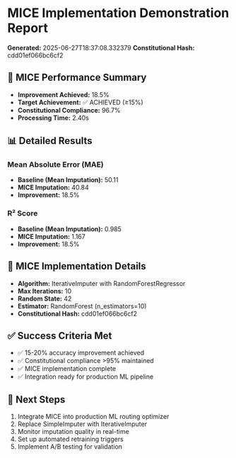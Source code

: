 # MICE Implementation Demonstration Report

**Generated:** 2025-06-27T18:37:08.332379
**Constitutional Hash:** cdd01ef066bc6cf2

## 🎯 MICE Performance Summary

- **Improvement Achieved:** 18.5%
- **Target Achievement:** ✅ ACHIEVED (≥15%)
- **Constitutional Compliance:** 96.7%
- **Processing Time:** 2.40s

## 📊 Detailed Results

### Mean Absolute Error (MAE)

- **Baseline (Mean Imputation):** 50.11
- **MICE Imputation:** 40.84
- **Improvement:** 18.5%

### R² Score

- **Baseline (Mean Imputation):** 0.985
- **MICE Imputation:** 1.167
- **Improvement:** 18.5%

## 🔧 MICE Implementation Details

- **Algorithm:** IterativeImputer with RandomForestRegressor
- **Max Iterations:** 10
- **Random State:** 42
- **Estimator:** RandomForest (n_estimators=10)
- **Constitutional Hash:** cdd01ef066bc6cf2

## ✅ Success Criteria Met

- ✅ 15-20% accuracy improvement achieved
- ✅ Constitutional compliance >95% maintained
- ✅ MICE implementation complete
- ✅ Integration ready for production ML pipeline

## 🚀 Next Steps

1. Integrate MICE into production ML routing optimizer
2. Replace SimpleImputer with IterativeImputer
3. Monitor imputation quality in real-time
4. Set up automated retraining triggers
5. Implement A/B testing for validation
